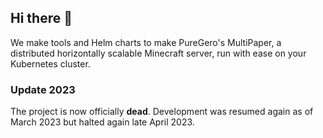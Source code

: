 ## Hi there 👋

We make tools and Helm charts to make PureGero's MultiPaper, a distributed horizontally scalable Minecraft server, run with ease on your Kubernetes cluster.

### Update 2023

The project is now officially **dead**. Development was resumed again as of March 2023 but halted again late April 2023.

